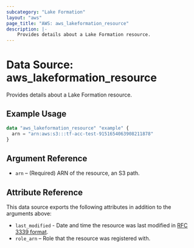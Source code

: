 ```yaml
---
subcategory: "Lake Formation"
layout: "aws"
page_title: "AWS: aws_lakeformation_resource"
description: |-
    Provides details about a Lake Formation resource.
---
```


# Data Source: aws_lakeformation_resource

Provides details about a Lake Formation resource.

## Example Usage

```terraform
data "aws_lakeformation_resource" "example" {
  arn = "arn:aws:s3:::tf-acc-test-9151654063908211878"
}
```

## Argument Reference

* `arn` – (Required) ARN of the resource, an S3 path.

## Attribute Reference

This data source exports the following attributes in addition to the arguments above:

* `last_modified` - Date and time the resource was last modified in [RFC 3339 format](https://tools.ietf.org/html/rfc3339#section-5.8).
* `role_arn` – Role that the resource was registered with.
